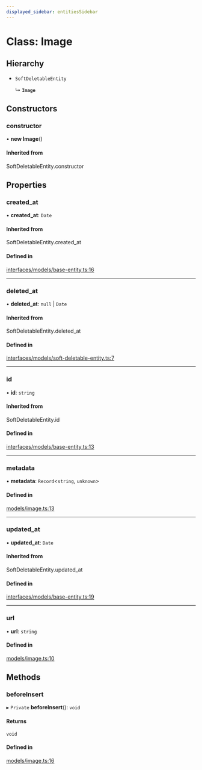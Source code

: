 ```yaml
---
displayed_sidebar: entitiesSidebar
---
```


# Class: Image

## Hierarchy

- `SoftDeletableEntity`

  ↳ **`Image`**

## Constructors

### constructor

• **new Image**()

#### Inherited from

SoftDeletableEntity.constructor

## Properties

### created\_at

• **created\_at**: `Date`

#### Inherited from

SoftDeletableEntity.created\_at

#### Defined in

[interfaces/models/base-entity.ts:16](https://github.com/medusajs/medusa/blob/b38f73726/packages/medusa/src/interfaces/models/base-entity.ts#L16)

___

### deleted\_at

• **deleted\_at**: ``null`` \| `Date`

#### Inherited from

SoftDeletableEntity.deleted\_at

#### Defined in

[interfaces/models/soft-deletable-entity.ts:7](https://github.com/medusajs/medusa/blob/b38f73726/packages/medusa/src/interfaces/models/soft-deletable-entity.ts#L7)

___

### id

• **id**: `string`

#### Inherited from

SoftDeletableEntity.id

#### Defined in

[interfaces/models/base-entity.ts:13](https://github.com/medusajs/medusa/blob/b38f73726/packages/medusa/src/interfaces/models/base-entity.ts#L13)

___

### metadata

• **metadata**: `Record`<`string`, `unknown`\>

#### Defined in

[models/image.ts:13](https://github.com/medusajs/medusa/blob/b38f73726/packages/medusa/src/models/image.ts#L13)

___

### updated\_at

• **updated\_at**: `Date`

#### Inherited from

SoftDeletableEntity.updated\_at

#### Defined in

[interfaces/models/base-entity.ts:19](https://github.com/medusajs/medusa/blob/b38f73726/packages/medusa/src/interfaces/models/base-entity.ts#L19)

___

### url

• **url**: `string`

#### Defined in

[models/image.ts:10](https://github.com/medusajs/medusa/blob/b38f73726/packages/medusa/src/models/image.ts#L10)

## Methods

### beforeInsert

▸ `Private` **beforeInsert**(): `void`

#### Returns

`void`

#### Defined in

[models/image.ts:16](https://github.com/medusajs/medusa/blob/b38f73726/packages/medusa/src/models/image.ts#L16)
